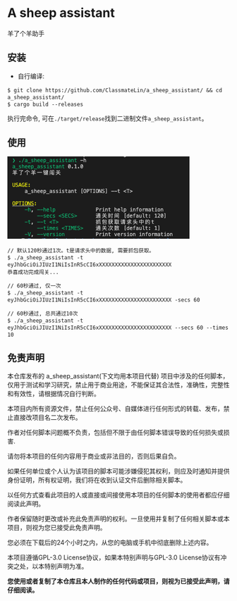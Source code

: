 # A sheep assistant

羊了个羊助手

## 安装

- 自行编译:

```
$ git clone https://github.com/ClassmateLin/a_sheep_assistant/ && cd a_sheep_assistant/
$ cargo build --releases
```
执行完命令, 可在`./target/release`找到二进制文件`a_sheep_assistant`。

## 使用
![img](./imgs/help.png)

```
// 默认120秒通过1次。t是请求头中的数据, 需要抓包获取。
$ ./a_sheep_assistant -t eyJhbGciOiJIUzI1NiIsInR5cCI6xXXXXXXXXXXXXXXXXXXXXXXX
恭喜成功完成闯关...
```

``` 
// 60秒通过, 仅一次
$ ./a_sheep_assistant -t eyJhbGciOiJIUzI1NiIsInR5cCI6xXXXXXXXXXXXXXXXXXXXXXXX -secs 60
```

``` 
// 60秒通过, 总共通过10次
$ ./a_sheep_assistant -t eyJhbGciOiJIUzI1NiIsInR5cCI6xXXXXXXXXXXXXXXXXXXXXXXX --secs 60 --times 10
```

## 免责声明
本仓库发布的 a_sheep_assistant(下文均用本项目代替) 项目中涉及的任何脚本，仅用于测试和学习研究，禁止用于商业用途，不能保证其合法性，准确性，完整性和有效性，请根据情况自行判断。

本项目内所有资源文件，禁止任何公众号、自媒体进行任何形式的转载、发布，禁止直接改项目名二次发布。

作者对任何脚本问题概不负责，包括但不限于由任何脚本错误导致的任何损失或损害.

请勿将本项目的任何内容用于商业或非法目的，否则后果自负。

如果任何单位或个人认为该项目的脚本可能涉嫌侵犯其权利，则应及时通知并提供身份证明，所有权证明，我们将在收到认证文件后删除相关脚本。

以任何方式查看此项目的人或直接或间接使用本项目的任何脚本的使用者都应仔细阅读此声明。

作者保留随时更改或补充此免责声明的权利。一旦使用并复制了任何相关脚本或本项目，则视为您已接受此免责声明。

您必须在下载后的24个小时之内，从您的电脑或手机中彻底删除上述内容。

本项目遵循GPL-3.0 License协议，如果本特别声明与GPL-3.0 License协议有冲突之处，以本特别声明为准。

**您使用或者复制了本仓库且本人制作的任何代码或项目，则视为已接受此声明，请仔细阅读。**